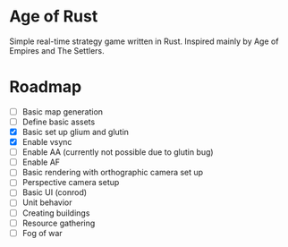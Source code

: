 # Age of Rust
Simple real-time strategy game written in Rust. Inspired mainly by Age of Empires and The Settlers.

# Roadmap
- [ ] Basic map generation
- [ ] Define basic assets
- [x] Basic set up glium and glutin
- [x] Enable vsync
- [ ] Enable AA (currently not possible due to glutin bug)
- [ ] Enable AF
- [ ] Basic rendering with orthographic camera set up
- [ ] Perspective camera setup
- [ ] Basic UI (conrod)
- [ ] Unit behavior
- [ ] Creating buildings
- [ ] Resource gathering
- [ ] Fog of war